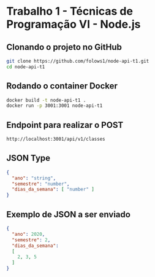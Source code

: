# Trabalho 1 - Técnicas de Programação VI - Node.js

## Clonando o projeto no GitHub

```bash
git clone https://github.com/folows1/node-api-t1.git
cd node-api-t1
```

## Rodando o container Docker

```bash
docker build -t node-api-t1 .
docker run -p 3001:3001 node-api-t1
```

## Endpoint para realizar o POST

```bash
http://localhost:3001/api/v1/classes
```
## JSON Type
```json
{
  "ano": "string",
  "semestre": "number",
  "dias_da_semana": [ "number" ]
}
```

## Exemplo de JSON a ser enviado

```json
{
  "ano": 2020,
  "semestre": 2,
  "dias_da_semana": 
  [
    2, 3, 5
  ]
}
```